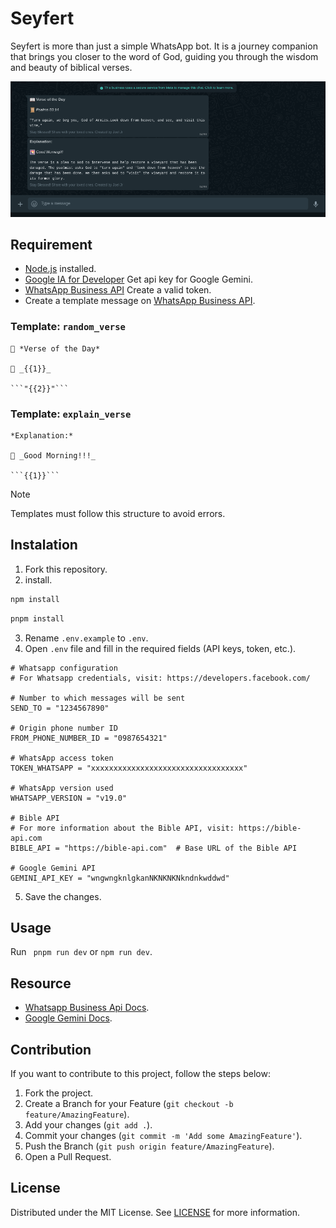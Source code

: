 # Seyfert

Seyfert is more than just a simple WhatsApp bot. It is a journey companion that brings you closer to the word of God, guiding you through the wisdom and beauty of biblical verses.

![Seyfert Bot](.github/images/image.png)

## Requirement

- [Node.js](https://nodejs.org/) installed.
- [Google IA for Developer](https://ai.google.dev/) Get api key for Google Gemini.
- [WhatsApp Business API](https://developers.facebook.com/docs/whatsapp/business-management-api/get-started#access-tokens) Create a valid token.
- Create a template message on [WhatsApp Business API](https://developers.facebook.com/docs/whatsapp/business-management-api/message-templates).
### Template: ```random_verse```

```
📖 *Verse of the Day*

📜 _{{1}}_

```"{{2}}"```
```

### Template: ```explain_verse```
```
*Explanation:*

🌄 _Good Morning!!!_

```{{1}}```
```

> [!NOTE]
> Templates must follow this structure to avoid errors.

## Instalation
1. Fork this repository.
2. install.

```bash 
npm install 
```
```bash
pnpm install
```
3. Rename `.env.example` to `.env`.
4. Open `.env` file and fill in the required fields (API keys, token, etc.).
```env
# Whatsapp configuration
# For Whatsapp credentials, visit: https://developers.facebook.com/

# Number to which messages will be sent
SEND_TO = "1234567890"  

# Origin phone number ID
FROM_PHONE_NUMBER_ID = "0987654321"  

# WhatsApp access token
TOKEN_WHATSAPP = "xxxxxxxxxxxxxxxxxxxxxxxxxxxxxxxxxx"  

# WhatsApp version used
WHATSAPP_VERSION = "v19.0"  

# Bible API
# For more information about the Bible API, visit: https://bible-api.com
BIBLE_API = "https://bible-api.com"  # Base URL of the Bible API

# Google Gemini API
GEMINI_API_KEY = "wngwngknlgkanNKNKNKNkndnkwddwd"
```
5. Save the changes.

## Usage

Run ``` pnpm run dev``` or ```npm run dev```.

## Resource
- [Whatsapp Business Api Docs](https://developers.facebook.com/docs/whatsapp/cloud-api/overview).
- [Google Gemini Docs](https://ai.google.dev/docs).

## Contribution

If you want to contribute to this project, follow the steps below:

1. Fork the project.
2. Create a Branch for your Feature (`git checkout -b feature/AmazingFeature`).
3. Add your changes (`git add .`).
4. Commit your changes (`git commit -m 'Add some AmazingFeature'`).
5. Push the Branch (`git push origin feature/AmazingFeature`).
6. Open a Pull Request.

## License

Distributed under the MIT License. See [LICENSE](./LICENSE) for more information.